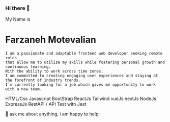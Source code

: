 ### Hi there 👋
My Name is 
# Farzaneh Motevalian 

```
I am a passionate and adaptable frontend web developer seeking remote roles
that allow me to utilize my skills while fostering personal growth and continuous learning.
With the ability to work across time zones,
I am committed to creating engaging user experiences and staying at the forefront of industry trends.
I`m currently looking for a job which gives me apportunity to work with a new team. 
```

HTML/Css
Javascript
BootStrap
ReactJs
Tailwind
vueJs
nextJs
NodeJs
ExpressJs
RestAPI / API
Test with Jest

💬 ask me about anything, i am happy to help;
